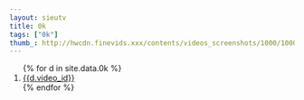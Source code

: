 ```yaml
--- 
layout: sieutv
title: 0k
tags: ["0k"]
thumb_: http://hwcdn.finevids.xxx/contents/videos_screenshots/1000/1000/preview.mp4.jpg
---
```

<ol>
{% for d in site.data.0k %}
  <li>
      <a href="{{d.video_url}}" target=_blank>{{d.video_id}}</a>
  </li>
{% endfor %}
</ol>
